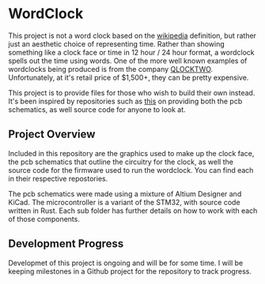 # WordClock

This project is not a word clock based on the [wikipedia](https://en.wikipedia.org/wiki/Word_clock) definition, but rather just an aesthetic choice of representing time. Rather than showing something like a clock face or time in 12 hour / 24 hour format, a wordclock spells out the time using words. One of the more well known examples of wordclocks being produced is from the company [QLOCKTWO](https://qlocktwo.com/us?___from_store=de). Unfortunately, at it's retail price of $1,500+, they can be pretty expensive.

This project is to provide files for those who wish to build their own instead. It's been inspired by repositories such as [this](https://github.com/LikeClockwork/LargeWordClock) on providing both the pcb schematics, as well source code for anyone to look at. 

## Project Overview

Included in this repository are the graphics used to make up the clock face, the pcb schematics that outline the circuitry for the clock, as well the source code for the firmware used to run the wordclock. You can find each in their respective repostories. 

The pcb schematics were made using a mixture of Altium Designer and KiCad. The microcontroller is a variant of the STM32, with source code written in Rust. Each sub folder has further details on how to work with each of those components.

## Development Progress

Developmet of this project is ongoing and will be for some time. I will be keeping milestones in a Github project for the repository to track progress.